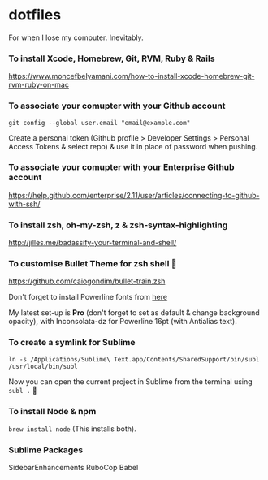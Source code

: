 # dotfiles

For when I lose my computer. Inevitably.

### To install Xcode, Homebrew, Git, RVM, Ruby & Rails

https://www.moncefbelyamani.com/how-to-install-xcode-homebrew-git-rvm-ruby-on-mac

### To associate your comupter with your Github account

``git config --global user.email "email@example.com"``

Create a personal token (Github profile > Developer Settings > Personal Access Tokens & select repo) & use it in place of password when pushing.

### To associate your comupter with your Enterprise Github account

https://help.github.com/enterprise/2.11/user/articles/connecting-to-github-with-ssh/

### To install zsh, oh-my-zsh, z & zsh-syntax-highlighting

http://jilles.me/badassify-your-terminal-and-shell/

### To customise Bullet Theme for zsh shell :bullettrain_front:

https://github.com/caiogondim/bullet-train.zsh

Don't forget to install Powerline fonts from [here](https://github.com/powerline/fonts)

My latest set-up is **Pro** (don't forget to set as default & change background opacity), with Inconsolata-dz for Powerline 16pt (with Antialias text).

### To create a symlink for Sublime

``ln -s /Applications/Sublime\ Text.app/Contents/SharedSupport/bin/subl /usr/local/bin/subl``

Now you can open the current project in Sublime from the terminal using ``subl .`` :tada:

### To install Node & npm

``brew install node`` (This installs both).

### Sublime Packages

SidebarEnhancements
RuboCop
Babel